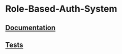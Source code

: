 # Role-Based-Auth-System

## [Documentation](https://github.com/vidhan13j07/Role-Based-Auth-System/blob/master/readme.rst)

## [Tests](https://github.com/vidhan13j07/Role-Based-Auth-System/blob/master/tests/test.py)

